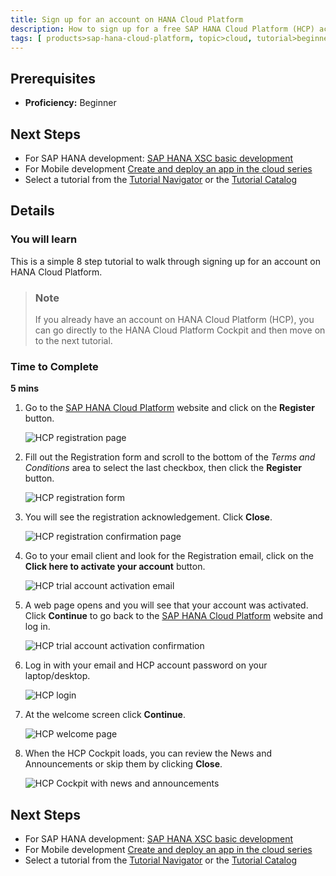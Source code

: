 ```yaml
---
title: Sign up for an account on HANA Cloud Platform
description: How to sign up for a free SAP HANA Cloud Platform (HCP) account
tags: [ products>sap-hana-cloud-platform, topic>cloud, tutorial>beginner ]
---
```

## Prerequisites
 - **Proficiency:** Beginner

## Next Steps
 - For SAP HANA development: [SAP HANA XSC basic development](http://go.sap.com/developer/tutorials/hana-web-development-workbench.html)
 - For Mobile development [Create and deploy an app in the cloud series](http://go.sap.com/developer/tutorials/hcp-create-destination.html)
 - Select a tutorial from the [Tutorial Navigator](http://go.sap.com/developer/tutorial-navigator.html) or the [Tutorial Catalog](http://go.sap.com/developer/tutorials.html)


## Details
### You will learn  
This is a simple 8 step tutorial to walk through signing up for an account on HANA Cloud Platform.

> ### Note
>If you already have an account on HANA Cloud Platform (HCP), you can go directly to the HANA Cloud Platform Cockpit and then move on to the next tutorial.

### Time to Complete
**5 mins**

1. Go to the [SAP HANA Cloud Platform](https://account.hanatrial.ondemand.com/) website and click on the **Register** button.

    ![HCP registration page](https://raw.githubusercontent.com/SAPDocuments/Tutorials/master/tutorials/hcp-create-trial-account/hcp_signup1.png)

2. Fill out the Registration form and scroll to the bottom of the *Terms and Conditions* area to select the last checkbox, then click the **Register** button.

    ![HCP registration form](https://raw.githubusercontent.com/SAPDocuments/Tutorials/master/tutorials/hcp-create-trial-account/hcp_signup2.png)

3. You will see the registration acknowledgement. Click **Close**.

    ![HCP registration confirmation page](https://raw.githubusercontent.com/SAPDocuments/Tutorials/master/tutorials/hcp-create-trial-account/hcp_signup3.png)

4. Go to your email client and look for the Registration email, click on the **Click here to activate your account** button.

    ![HCP trial account activation email](https://raw.githubusercontent.com/SAPDocuments/Tutorials/master/tutorials/hcp-create-trial-account/hcp_signup4.png)

5. A web page opens and you will see that your account was activated. Click **Continue** to go back to the [SAP HANA Cloud Platform](https://account.hanatrial.ondemand.com) website and  log in.

    ![HCP trial account activation confirmation](https://raw.githubusercontent.com/SAPDocuments/Tutorials/master/tutorials/hcp-create-trial-account/hcp_signup5.png)

6. Log in with your email and HCP account password on your laptop/desktop.

    ![HCP login](https://raw.githubusercontent.com/SAPDocuments/Tutorials/master/tutorials/hcp-create-trial-account/hcp_signup6.png)

7. At the welcome screen click **Continue**.

    ![HCP welcome page](https://raw.githubusercontent.com/SAPDocuments/Tutorials/master/tutorials/hcp-create-trial-account/hcp_signup7.png)

8. When the HCP Cockpit loads, you can review the News and Announcements or skip them by clicking **Close**.

    ![HCP Cockpit with news and announcements](https://raw.githubusercontent.com/SAPDocuments/Tutorials/master/tutorials/hcp-create-trial-account/hcp_signup8.png)

## Next Steps
 - For SAP HANA development: [SAP HANA XSC basic development](http://go.sap.com/developer/tutorials/hana-web-development-workbench.html)
 - For Mobile development [Create and deploy an app in the cloud series](http://go.sap.com/developer/tutorials/hcp-create-destination.html)
 - Select a tutorial from the [Tutorial Navigator](http://go.sap.com/developer/tutorial-navigator.html) or the [Tutorial Catalog](http://go.sap.com/developer/tutorials.html)
